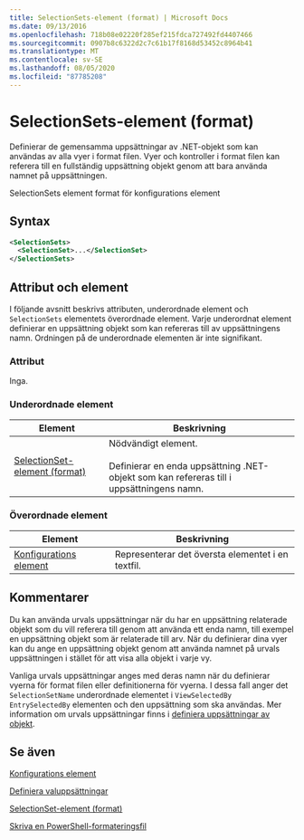 ```yaml
---
title: SelectionSets-element (format) | Microsoft Docs
ms.date: 09/13/2016
ms.openlocfilehash: 718b08e02220f285ef215fdca727492fd4407466
ms.sourcegitcommit: 0907b8c6322d2c7c61b17f8168d53452c8964b41
ms.translationtype: MT
ms.contentlocale: sv-SE
ms.lasthandoff: 08/05/2020
ms.locfileid: "87785208"
---
```

# <a name="selectionsets-element-format"></a>SelectionSets-element (format)

Definierar de gemensamma uppsättningar av .NET-objekt som kan användas av alla vyer i format filen. Vyer och kontroller i format filen kan referera till en fullständig uppsättning objekt genom att bara använda namnet på uppsättningen.

SelectionSets element format för konfigurations element

## <a name="syntax"></a>Syntax

```xml
<SelectionSets>
  <SelectionSet>...</SelectionSet>
</SelectionSets>
```

## <a name="attributes-and-elements"></a>Attribut och element

I följande avsnitt beskrivs attributen, underordnade element och `SelectionSets` elementets överordnade element. Varje underordnat element definierar en uppsättning objekt som kan refereras till av uppsättningens namn. Ordningen på de underordnade elementen är inte signifikant.

### <a name="attributes"></a>Attribut

Inga.

### <a name="child-elements"></a>Underordnade element

|Element|Beskrivning|
|-------------|-----------------|
|[SelectionSet-element (format)](./selectionset-element-format.md)|Nödvändigt element.<br /><br /> Definierar en enda uppsättning .NET-objekt som kan refereras till i uppsättningens namn.|

### <a name="parent-elements"></a>Överordnade element

|Element|Beskrivning|
|-------------|-----------------|
|[Konfigurations element](./configuration-element-format.md)|Representerar det översta elementet i en textfil.|

## <a name="remarks"></a>Kommentarer

Du kan använda urvals uppsättningar när du har en uppsättning relaterade objekt som du vill referera till genom att använda ett enda namn, till exempel en uppsättning objekt som är relaterade till arv. När du definierar dina vyer kan du ange en uppsättning objekt genom att använda namnet på urvals uppsättningen i stället för att visa alla objekt i varje vy.

Vanliga urvals uppsättningar anges med deras namn när du definierar vyerna för format filen eller definitionerna för vyerna. I dessa fall anger det `SelectionSetName` underordnade elementet i `ViewSelectedBy` `EntrySelectedBy` elementen och den uppsättning som ska användas. Mer information om urvals uppsättningar finns i [definiera uppsättningar av objekt](./defining-selection-sets.md).

## <a name="see-also"></a>Se även

[Konfigurations element](./configuration-element-format.md)

[Definiera valuppsättningar](./defining-selection-sets.md)

[SelectionSet-element (format)](./selectionset-element-format.md)

[Skriva en PowerShell-formateringsfil](./writing-a-powershell-formatting-file.md)
